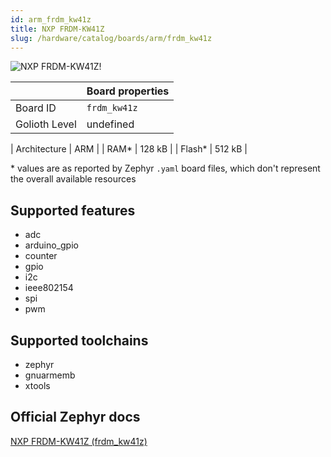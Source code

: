 ```yaml
---
id: arm_frdm_kw41z
title: NXP FRDM-KW41Z
slug: /hardware/catalog/boards/arm/frdm_kw41z
---
```


[//]: # (This is an auto-generated file, do not edit! Changes to it will be lost upon re-generation)

![NXP FRDM-KW41Z!](/img/boards/arm/frdm_kw41z.jpg "NXP FRDM-KW41Z")

|                | Board properties     |
| -------------  | -------------------- |
| Board ID       | `frdm_kw41z` |
| Golioth Level  | undefined       |

| Architecture   | ARM |
| RAM*           | 128 kB |
| Flash*         | 512 kB |

\* values are as reported by Zephyr `.yaml` board files, which don't represent the overall available resources



## Supported features

* adc
* arduino_gpio
* counter
* gpio
* i2c
* ieee802154
* spi
* pwm

## Supported toolchains

* zephyr
* gnuarmemb
* xtools

## Official Zephyr docs

[NXP FRDM-KW41Z (frdm_kw41z)](https://docs.zephyrproject.org/latest/boards/arm/frdm_kw41z/doc/index.html)
